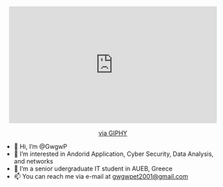 <div id="header" align="center">
 <iframe src="https://giphy.com/embed/26tn33aiTi1jkl6H6" width="480" height="270" frameBorder="0" class="giphy-embed" allowFullScreen></iframe><p><a href="https://giphy.com/gifs/screen-monitor-closeup-26tn33aiTi1jkl6H6">via GIPHY</a></p>
</div>



- 👋 Hi, I’m @GwgwP
- 👀 I’m interested in Andorid Application, Cyber Security, Data Analysis, and networks
- 🌱 I’m a senior udergraduate IT student in AUEB, Greece 
- 📫 You can reach me via e-mail at gwgwpet2001@gmail.com
